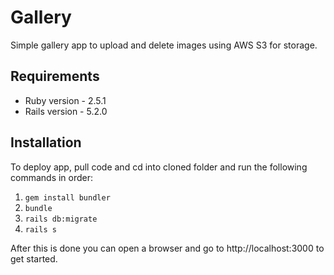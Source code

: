 # Gallery

Simple gallery app to upload and delete images using AWS S3 for storage.

## Requirements
* Ruby version - 2.5.1
* Rails version - 5.2.0

## Installation

To deploy app, pull code and cd into cloned folder and run the following commands in order:
1. `gem install bundler`
2. `bundle`
3. `rails db:migrate`
4. `rails s`

After this is done you can open a browser and go to http://localhost:3000 to get started.
